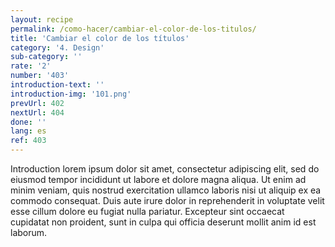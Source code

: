 ```yaml
---
layout: recipe
permalink: /como-hacer/cambiar-el-color-de-los-titulos/
title: 'Cambiar el color de los títulos'
category: '4. Design'
sub-category: ''
rate: '2'
number: '403'
introduction-text: ''
introduction-img: '101.png'
prevUrl: 402
nextUrl: 404
done: ''
lang: es
ref: 403
---
```


Introduction lorem ipsum dolor sit amet, consectetur adipiscing elit, sed do eiusmod tempor incididunt ut labore et dolore magna aliqua. Ut enim ad minim veniam, quis nostrud exercitation ullamco laboris nisi ut aliquip ex ea commodo consequat. Duis aute irure dolor in reprehenderit in voluptate velit esse cillum dolore eu fugiat nulla pariatur. Excepteur sint occaecat cupidatat non proident, sunt in culpa qui officia deserunt mollit anim id est laborum.

